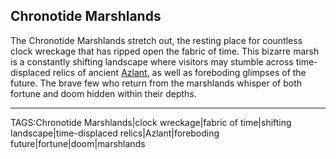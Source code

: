 ## Chronotide Marshlands

The Chronotide Marshlands stretch out, the resting place for countless clock wreckage that has ripped open the fabric of time. This bizarre marsh is a constantly shifting landscape where visitors may stumble across time-displaced relics of ancient [Azlant](../Lore/Azlanti.md), as well as foreboding glimpses of the future. The brave few who return from the marshlands whisper of both fortune and doom hidden within their depths.


---

TAGS:Chronotide Marshlands|clock wreckage|fabric of time|shifting landscape|time-displaced relics|Azlant|foreboding future|fortune|doom|marshlands
